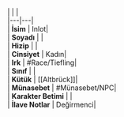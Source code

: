 |  |  |<br>|---|---|<br>| **İsim** | Inlot|<br>| **Soyadı** | |<br>| **Hizip** | |<br>| **Cinsiyet** | Kadın|<br>| **Irk** | #Race/Tiefling|<br>| **Sınıf** | |<br>| **Kütük** | [[Altbrück]]|<br>| **Münasebet** | #Münasebet/NPC|<br>| **Karakter Betimi** | |<br>| **İlave Notlar** | Değirmenci|<br>